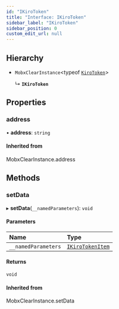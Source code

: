 ```yaml
---
id: "IKiroToken"
title: "Interface: IKiroToken"
sidebar_label: "IKiroToken"
sidebar_position: 0
custom_edit_url: null
---
```


## Hierarchy

- `MobxClearInstance`<typeof [`KiroToken`](../modules#kirotoken)\>

  ↳ **`IKiroToken`**

## Properties

### address

• **address**: `string`

#### Inherited from

MobxClearInstance.address

## Methods

### setData

▸ **setData**(`__namedParameters`): `void`

#### Parameters

| Name | Type |
| :------ | :------ |
| `__namedParameters` | [`IKiroTokenItem`](IKiroTokenItem) |

#### Returns

`void`

#### Inherited from

MobxClearInstance.setData
